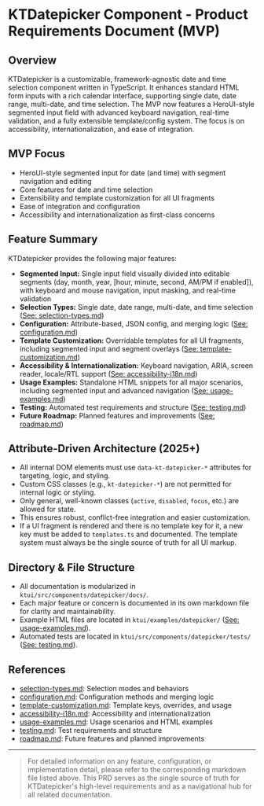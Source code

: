 # KTDatepicker Component - Product Requirements Document (MVP)

## Overview
KTDatepicker is a customizable, framework-agnostic date and time selection component written in TypeScript. It enhances standard HTML form inputs with a rich calendar interface, supporting single date, date range, multi-date, and time selection. The MVP now features a HeroUI-style segmented input field with advanced keyboard navigation, real-time validation, and a fully extensible template/config system. The focus is on accessibility, internationalization, and ease of integration.

## MVP Focus
- HeroUI-style segmented input for date (and time) with segment navigation and editing
- Core features for date and time selection
- Extensibility and template customization for all UI fragments
- Ease of integration and configuration
- Accessibility and internationalization as first-class concerns

## Feature Summary
KTDatepicker provides the following major features:
- **Segmented Input:** Single input field visually divided into editable segments (day, month, year, [hour, minute, second, AM/PM if enabled]), with keyboard and mouse navigation, input masking, and real-time validation
- **Selection Types:** Single date, date range, multi-date, and time selection ([See: selection-types.md](./selection-types.md))
- **Configuration:** Attribute-based, JSON config, and merging logic ([See: configuration.md](./configuration.md))
- **Template Customization:** Overridable templates for all UI fragments, including segmented input and segment overlays ([See: template-customization.md](./template-customization.md))
- **Accessibility & Internationalization:** Keyboard navigation, ARIA, screen reader, locale/RTL support ([See: accessibility-i18n.md](./accessibility-i18n.md))
- **Usage Examples:** Standalone HTML snippets for all major scenarios, including segmented input and advanced navigation ([See: usage-examples.md](./usage-examples.md))
- **Testing:** Automated test requirements and structure ([See: testing.md](./testing.md))
- **Future Roadmap:** Planned features and improvements ([See: roadmap.md](./roadmap.md))

## Attribute-Driven Architecture (2025+)
- All internal DOM elements must use `data-kt-datepicker-*` attributes for targeting, logic, and styling.
- Custom CSS classes (e.g., `kt-datepicker-*`) are not permitted for internal logic or styling.
- Only general, well-known classes (`active`, `disabled`, `focus`, etc.) are allowed for state.
- This ensures robust, conflict-free integration and easier customization.
- If a UI fragment is rendered and there is no template key for it, a new key must be added to `templates.ts` and documented. The template system must always be the single source of truth for all UI markup.

## Directory & File Structure
- All documentation is modularized in `ktui/src/components/datepicker/docs/`.
- Each major feature or concern is documented in its own markdown file for clarity and maintainability.
- Example HTML files are located in `ktui/examples/datepicker/` ([See: usage-examples.md](./usage-examples.md)).
- Automated tests are located in `ktui/src/components/datepicker/tests/` ([See: testing.md](./testing.md)).

## References
- [selection-types.md](./selection-types.md): Selection modes and behaviors
- [configuration.md](./configuration.md): Configuration methods and merging logic
- [template-customization.md](./template-customization.md): Template keys, overrides, and usage
- [accessibility-i18n.md](./accessibility-i18n.md): Accessibility and internationalization
- [usage-examples.md](./usage-examples.md): Usage scenarios and HTML examples
- [testing.md](./testing.md): Test requirements and structure
- [roadmap.md](./roadmap.md): Future features and planned improvements

---

> For detailed information on any feature, configuration, or implementation detail, please refer to the corresponding markdown file listed above. This PRD serves as the single source of truth for KTDatepicker's high-level requirements and as a navigational hub for all related documentation.
